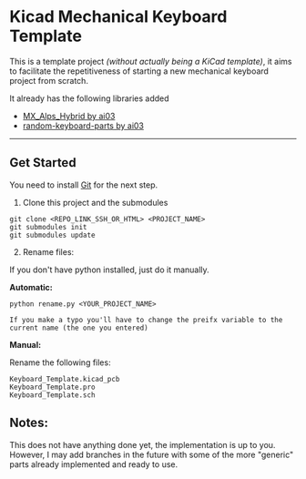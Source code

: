 # Kicad Mechanical Keyboard Template


This is a template project _(without actually being a KiCad template)_, it aims to facilitate the repetitiveness of starting a new mechanical keyboard project from scratch.

It already has the following libraries added

 - [MX_Alps_Hybrid by ai03](https://github.com/ai03-2725/MX_Alps_Hybrid)
 - [random-keyboard-parts by ai03](https://github.com/ai03-2725/random-keyboard-parts.pretty)


----

## Get Started

You need to install [Git](https://git-scm.com/) for the next step.

1. Clone this project and the submodules

```
git clone <REPO_LINK_SSH_OR_HTML> <PROJECT_NAME>
git submodules init
git submodules update
```

2. Rename files:

If you don't have python installed, just do it manually.

**Automatic:**
```
python rename.py <YOUR_PROJECT_NAME>

If you make a typo you'll have to change the preifx variable to the current name (the one you entered)
```

**Manual:**

Rename the following files:
```
Keyboard_Template.kicad_pcb
Keyboard_Template.pro
Keyboard_Template.sch

```

## Notes:

This does not have anything done yet, the implementation is up to you. However, I may add branches in the future with some of the more "generic" parts already implemented and ready to use.




